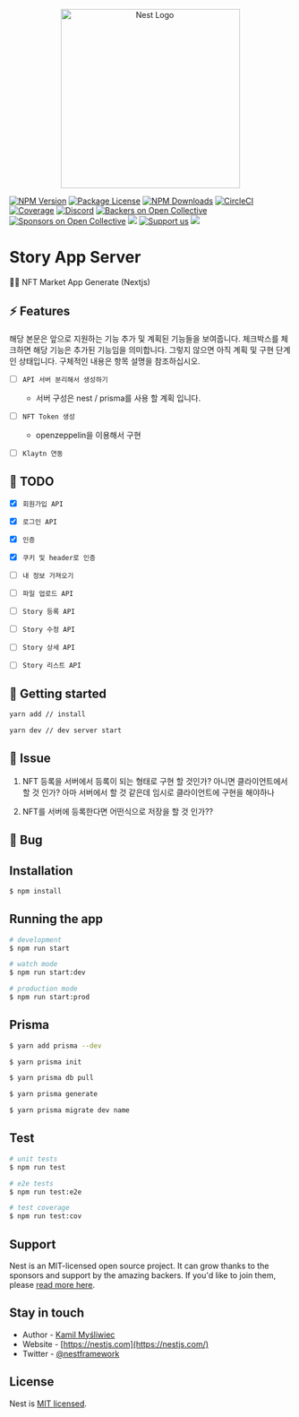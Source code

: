<p align="center">
  <a href="http://nestjs.com/" target="blank"><img src="https://nestjs.com/img/logo_text.svg" width="320" alt="Nest Logo" /></a>
</p>

<a href="https://www.npmjs.com/~nestjscore" target="_blank"><img src="https://img.shields.io/npm/v/@nestjs/core.svg" alt="NPM Version" /></a>
<a href="https://www.npmjs.com/~nestjscore" target="_blank"><img src="https://img.shields.io/npm/l/@nestjs/core.svg" alt="Package License" /></a>
<a href="https://www.npmjs.com/~nestjscore" target="_blank"><img src="https://img.shields.io/npm/dm/@nestjs/common.svg" alt="NPM Downloads" /></a>
<a href="https://circleci.com/gh/nestjs/nest" target="_blank"><img src="https://img.shields.io/circleci/build/github/nestjs/nest/master" alt="CircleCI" /></a>
<a href="https://coveralls.io/github/nestjs/nest?branch=master" target="_blank"><img src="https://coveralls.io/repos/github/nestjs/nest/badge.svg?branch=master#9" alt="Coverage" /></a>
<a href="https://discord.gg/G7Qnnhy" target="_blank"><img src="https://img.shields.io/badge/discord-online-brightgreen.svg" alt="Discord"/></a>
<a href="https://opencollective.com/nest#backer" target="_blank"><img src="https://opencollective.com/nest/backers/badge.svg" alt="Backers on Open Collective" /></a>
<a href="https://opencollective.com/nest#sponsor" target="_blank"><img src="https://opencollective.com/nest/sponsors/badge.svg" alt="Sponsors on Open Collective" /></a>
  <a href="https://paypal.me/kamilmysliwiec" target="_blank"><img src="https://img.shields.io/badge/Donate-PayPal-ff3f59.svg"/></a>
    <a href="https://opencollective.com/nest#sponsor"  target="_blank"><img src="https://img.shields.io/badge/Support%20us-Open%20Collective-41B883.svg" alt="Support us"></a>
  <a href="https://twitter.com/nestframework" target="_blank"><img src="https://img.shields.io/twitter/follow/nestframework.svg?style=social&label=Follow"></a>
</p>
  <!--[![Backers on Open Collective](https://opencollective.com/nest/backers/badge.svg)](https://opencollective.com/nest#backer)
  [![Sponsors on Open Collective](https://opencollective.com/nest/sponsors/badge.svg)](https://opencollective.com/nest#sponsor)-->

# Story App Server

🙏🏻 NFT Market App Generate (Nextjs)


## ⚡ Features

해당 본문은 앞으로 지원하는 기능 추가 및 계획된 기능들을 보여줍니다. 체크박스를 체크하면 해당 기능은 추가된 기능임을 의미합니다. 그렇지 않으면 아직 계획 및 구현 단계인 상태입니다. 구체적인 내용은 항목 설명을 참조하십시오.


- [ ] `API 서버 분리해서 생성하기`
    - 서버 구성은 nest / prisma를 사용 할 계획 입니다.

- [ ] `NFT Token 생성`
    - openzeppelin을 이용해서 구현
  
- [ ] `Klaytn 연동`

## 📝 TODO

- [x] `회원가입 API`

- [x] `로그인 API`

- [x] `인증`

- [x] `쿠키 및 header로 인증`

- [ ] `내 정보 가져오기`

- [ ] `파일 업로드 API`

- [ ] `Story 등록 API`

- [ ] `Story 수정 API`

- [ ] `Story 상세 API`

- [ ] `Story 리스트 API`
 

## 🚀 Getting started

```bash
yarn add // install

yarn dev // dev server start
```

## 🐳 Issue

1. NFT 등록을 서버에서 등록이 되는 형태로 구현 할 것인가? 아니면 클라이언트에서 할 것 인가? 아마 서버에서 할 것 같은데 임시로 클라이언트에 구현을 해야하나

2. NFT를 서버에 등록한다면 어떤식으로 저장을 할 것 인가??


## 💩 Bug


## Installation

```bash
$ npm install
```

## Running the app

```bash
# development
$ npm run start

# watch mode
$ npm run start:dev

# production mode
$ npm run start:prod
```

## Prisma

```bash
$ yarn add prisma --dev

$ yarn prisma init

$ yarn prisma db pull

$ yarn prisma generate

$ yarn prisma migrate dev name

```

## Test

```bash
# unit tests
$ npm run test

# e2e tests
$ npm run test:e2e

# test coverage
$ npm run test:cov
```

## Support

Nest is an MIT-licensed open source project. It can grow thanks to the sponsors and support by the amazing backers. If you'd like to join them, please [read more here](https://docs.nestjs.com/support).

## Stay in touch

- Author - [Kamil Myśliwiec](https://kamilmysliwiec.com)
- Website - [https://nestjs.com](https://nestjs.com/)
- Twitter - [@nestframework](https://twitter.com/nestframework)

## License

Nest is [MIT licensed](LICENSE).
